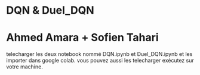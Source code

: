 # DQN & Duel_DQN
# Ahmed Amara + Sofien Tahari
telecharger les deux notebook nommé DQN.ipynb et Duel_DQN.ipynb et les importer dans google colab.
vous pouvez aussi les telecharger exécutez sur votre machine.
